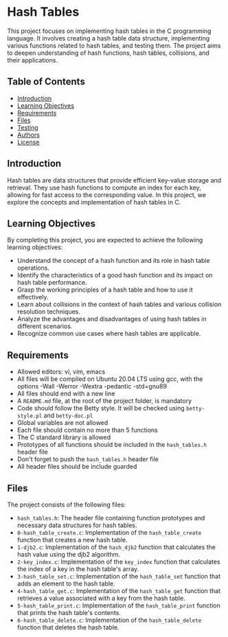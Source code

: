 # Hash Tables

This project focuses on implementing hash tables in the C programming language. It involves creating a hash table data structure, implementing various functions related to hash tables, and testing them. The project aims to deepen understanding of hash functions, hash tables, collisions, and their applications.

## Table of Contents

- [Introduction](#introduction)
- [Learning Objectives](#learning-objectives)
- [Requirements](#requirements)
- [Files](#files)
- [Testing](#testing)
- [Authors](#authors)
- [License](#license)

## Introduction

Hash tables are data structures that provide efficient key-value storage and retrieval. They use hash functions to compute an index for each key, allowing for fast access to the corresponding value. In this project, we explore the concepts and implementation of hash tables in C.

## Learning Objectives

By completing this project, you are expected to achieve the following learning objectives:

- Understand the concept of a hash function and its role in hash table operations.
- Identify the characteristics of a good hash function and its impact on hash table performance.
- Grasp the working principles of a hash table and how to use it effectively.
- Learn about collisions in the context of hash tables and various collision resolution techniques.
- Analyze the advantages and disadvantages of using hash tables in different scenarios.
- Recognize common use cases where hash tables are applicable.

## Requirements

- Allowed editors: vi, vim, emacs
- All files will be compiled on Ubuntu 20.04 LTS using gcc, with the options -Wall -Werror -Wextra -pedantic -std=gnu89
- All files should end with a new line
- A `README.md` file, at the root of the project folder, is mandatory
- Code should follow the Betty style. It will be checked using `betty-style.pl` and `betty-doc.pl`
- Global variables are not allowed
- Each file should contain no more than 5 functions
- The C standard library is allowed
- Prototypes of all functions should be included in the `hash_tables.h` header file
- Don't forget to push the `hash_tables.h` header file
- All header files should be include guarded

## Files

The project consists of the following files:

- `hash_tables.h`: The header file containing function prototypes and necessary data structures for hash tables.
- `0-hash_table_create.c`: Implementation of the `hash_table_create` function that creates a new hash table.
- `1-djb2.c`: Implementation of the `hash_djb2` function that calculates the hash value using the djb2 algorithm.
- `2-key_index.c`: Implementation of the `key_index` function that calculates the index of a key in the hash table's array.
- `3-hash_table_set.c`: Implementation of the `hash_table_set` function that adds an element to the hash table.
- `4-hash_table_get.c`: Implementation of the `hash_table_get` function that retrieves a value associated with a key from the hash table.
- `5-hash_table_print.c`: Implementation of the `hash_table_print` function that prints the hash table's contents.
- `6-hash_table_delete.c`: Implementation of the `hash_table_delete` function that deletes the hash table.
